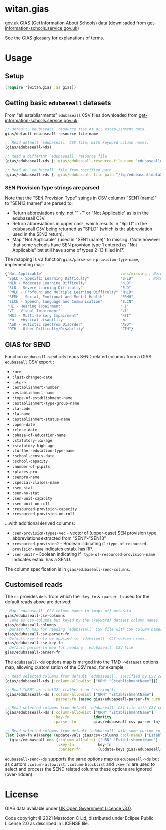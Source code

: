 # witan.gias

gov.uk GIAS (Get Information About Schools) data (downloaded from [get-information-schools.service.gov.uk](https://www.get-information-schools.service.gov.uk/))

See the [GIAS glossary](https://www.get-information-schools.service.gov.uk/glossary) for explanations of terms.

# Usage

## Setup

``` clojure
(require '[witan.gias :as gias])
```

##  Getting basic `edubaseall` datasets

From "all establishments" `edubaseall` CSV files downloaded from [get-information-schools.service.gov.uk](https://www.get-information-schools.service.gov.uk/):

```clojure
;; Default `edubaseall` resource file of all establishment data.
gias/default-edubaseall-resource-file-name

;; Read default `edubaseall` CSV file, with keyword column names.
(gias/edubaseall->ds)

;; Read a different `edubaseall` resource file
(gias/edubaseall->ds {::gias/edubaseall-resource-file-name "edubasealldata20230817.csv"})

;; Read an `edubaseall` file from specified path
(gias/edubaseall->ds {::gias/edubaseall-file-path "/tmp/edubasealldata20230421.csv"})
```

### SEN Provision Type strings are parsed

Note that the "SEN Provision Type" strings in CSV columns "SEN1 (name)" to "SEN13 (name)" are parsed to:

- Return abbreviations only, not "``<ABBREVIATION>` - `<NAME>`" or "Not Applicable" as is in the edubaseall CSV.
- Return abbreviations in upper case, which results in "SpLD" in the edubaseall CSV being returned as "SPLD" (which is the abbreviation used in the SEN2 return).
- Map "Not Applicable" (used in "SEN1 (name)" to missing. 
  (Note however that some schools have SEN provision type 1 entered as "Not Applicable" but still have some of types 2-13 filled in!?)

The mapping is via function `gias/parse-sen-provision-type-name`, implementing map:
```clojure
{"Not Applicable"                                   ::ds/missing ; Note missing
 "SpLD - Specific Learning Difficulty"              "SPLD"       ; Note upper-case
 "MLD - Moderate Learning Difficulty"               "MLD"
 "SLD - Severe Learning Difficulty"                 "SLD"
 "PMLD - Profound and Multiple Learning Difficulty" "PMLD"
 "SEMH - Social, Emotional and Mental Health"       "SEMH"
 "SLCN - Speech, language and Communication"        "SLCN"
 "HI - Hearing Impairment"                          "HI"
 "VI - Visual Impairment"                           "VI"
 "MSI - Multi-Sensory Impairment"                   "MSI"
 "PD - Physical Disability"                         "PD"
 "ASD - Autistic Spectrum Disorder"                 "ASD"
 "OTH - Other Difficulty/Disability"                "OTH"}
```

## GIAS for SEND

Function `edubaseall-send->ds` reads SEND related columns from a GIAS `edubaseall` CSV export :

- `:urn`
- `:last-changed-date`
- `:ukprn`
- `:establishment-number`
- `:establishment-name`
- `:type-of-establishment-name`
- `:establishment-type-group-name`
- `:la-code`
- `:la-name`
- `:establishment-status-name`
- `:open-date`
- `:close-date`
- `:phase-of-education-name`
- `:statutory-low-age`
- `:statutory-high-age`
- `:further-education-type-name`
- `:school-census-date`
- `:school-capacity`
- `:number-of-pupils`
- `:places-pru`
- `:senpru-name`
- `:special-classes-name`
- `:sen-stat`
- `:sen-no-stat`
- `:sen-unit-capacity`
- `:sen-unit-on-roll`
- `:resourced-provision-capacity`
- `:resourced-provision-on-roll`

…with additional derived columns:

   - `:sen-provision-types-vec` - vector of (upper-case) SEN provision type abbreviations extracted from \"SEN1\"-\"SEN13\"
   - `:resourced-provision?` - Boolean indicating if `:type-of-resourced-provision-name` indicates estab. has RP.
   - `:sen-unit?` - Boolean indicating if `:type-of-resourced-provision-name` indicates estab. has a SENU.

The column specification is in `gias/edubaseall-send-columns`.

## Customised reads

The `ns` provides `defs` from which the `:key-fn` & `:parser-fn`  used for the default reads above are derived:

```clojure
; Map `edubaseall` CSV column names to (maps of) metadata.
gias/edubaseall-csv-columns
; Same as csv-columns but keyed by the (keyword) dataset column names.
gias/edubaseall-columns
; parser-fn map for reading `edubaseall` CSV file with CSV column names.
gias/edubaseall-csv-parser-fn
; Default key-fn to be applied to `edubaseall` CSV column names.
gias/edubaseall-csv-key-fn
; Default parser-fn map for reading  `edubaseall` CSV file
gias/edubaseall-parser-fn
```

The `edubaseall->ds` options map is merged into the TMD `->dataset` options map, allowing customisation of the CSV read, for example:

```clojure
;; Read selected columns from default `edubaseall`, specified by CSV column name:
(gias/edubaseall->ds {:column-allowlist ["URN" "EstablishmentName"]})

;; Read "URN" as `:int32` (rather than `:string`):
(gias/edubaseall->ds {:column-allowlist ["URN" "EstablishmentName"]
                      :parser-fn (assoc gias/edubaseall-parser-fn :urn :int32)})

;; Read selected columns from default `edubaseall` CSV file with CSV colum names:
(gias/edubaseall->ds {:column-allowlist ["URN" "EstablishmentName"]
                      :key-fn           identity
                      :parser-fn        gias/edubaseall-csv-parser-fn})

;; Read selected columns from default `edubaseall` with some custom column names:
(let [key-fn #((merge (update-vals gias/csv-columns :col-name) {"EstablishmentName" :gias-establishment-name}) % %)]
  (gias/edubaseall->ds {:column-allowlist ["URN" "EstablishmentName"]
                        :key-fn           key-fn
                        :parser-fn        (update-keys gias/edubaseall-csv-parser-fn key-fn)}))
```

`edubaseall-send->ds` supports the same options map as `edubaseall->ds` but as custom `:column-allowlist`, `:column-blocklist` and `:key-fn` are used to select and process the SEND related columns these options are ignored (over-ridden).

# License

GIAS data available under [UK Open Government Licence v3.0](https://www.nationalarchives.gov.uk/doc/open-government-licence/version/3/).

Code copyright © 2021 Mastodon C Ltd, distributed under Eclipse Public License 2.0 as described in LICENSE file.

